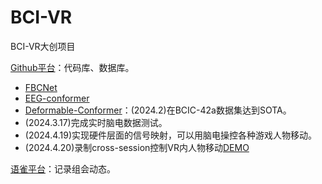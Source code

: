 # BCI-VR
BCI-VR大创项目

[Github平台](https://github.com/BCI-NJU)：代码库、数据库。
+ [FBCNet](https://github.com/ravikiran-mane/FBCNet)
+ [EEG-conformer](https://github.com/eeyhsong/EEG-Conformer)
+ [Deformable-Conformer](https://github.com/dolphin-Dang/Deformable-Conformer)：(2024.2)在BCIC-42a数据集达到SOTA。
+ (2024.3.17)完成实时脑电数据测试。
+ (2024.4.19)实现硬件层面的信号映射，可以用脑电操控各种游戏人物移动。
+ (2024.4.20)录制cross-session控制VR内人物移动[DEMO](https://www.bilibili.com/video/BV1Xm411m7Mg/?spm_id_from=333.999.list.card_archive.click&vd_source=35174e18dad0c47e3b8a1ef5dc6728fa)

[语雀平台](https://www.yuque.com/yunzinan/lw72e4)：记录组会动态。
